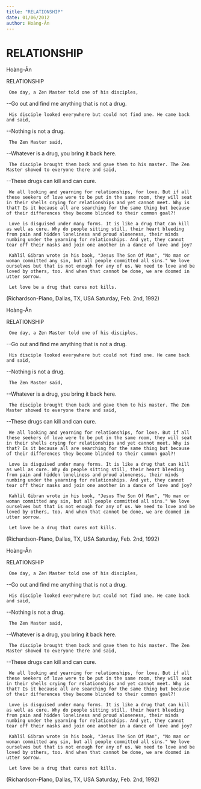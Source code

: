 ```yaml
---
title: "RELATIONSHIP"
date: 01/06/2012
author: Hoàng-Ân
---
```


# RELATIONSHIP

Hoàng-Ân


RELATIONSHIP

     O­ne day, a Zen Master told o­ne of his disciples,

--Go out and find me anything that is not a drug.
 
     His disciple looked everywhere but could not find o­ne. He came back and said,

--Nothing is not a drug.

     The Zen Master said,

--Whatever is a drug, you bring it back here.

     The disciple brought them back and gave them to his master. The Zen Master showed to everyone there and said,

--These drugs can kill and can cure.

     We all looking and yearning for relationships, for love. But if all these seekers of love were to be put in the same room, they will seat in their shells crying for relationships and yet cannot meet. Why is that? Is it because all are searching for the same thing but because of their differences they become blinded to their common goal?!
    
     Love is disguised under many forms. It is like a drug that can kill as well as cure. Why do people sitting still, their heart bleeding from pain and hidden loneliness and proud aloneness, their minds numbing under the yearning for relationships. And yet, they cannot tear off their masks and join o­ne another in a dance of love and joy?

     Kahlil Gibran wrote in his book, "Jesus The Son Of Man", "No man or woman committed any sin, but all people committed all sins." We love ourselves but that is not enough for any of us. We need to love and be loved by others, too. And when that cannot be done, we are doomed in utter sorrow.

     Let love be a drug that cures not kills.


(Richardson-Plano, Dallas, TX, USA
 Saturday, Feb. 2nd, 1992)

Hoàng-Ân


RELATIONSHIP

     O­ne day, a Zen Master told o­ne of his disciples,

--Go out and find me anything that is not a drug.
 
     His disciple looked everywhere but could not find o­ne. He came back and said,

--Nothing is not a drug.

     The Zen Master said,

--Whatever is a drug, you bring it back here.

     The disciple brought them back and gave them to his master. The Zen Master showed to everyone there and said,

--These drugs can kill and can cure.

     We all looking and yearning for relationships, for love. But if all these seekers of love were to be put in the same room, they will seat in their shells crying for relationships and yet cannot meet. Why is that? Is it because all are searching for the same thing but because of their differences they become blinded to their common goal?!
    
     Love is disguised under many forms. It is like a drug that can kill as well as cure. Why do people sitting still, their heart bleeding from pain and hidden loneliness and proud aloneness, their minds numbing under the yearning for relationships. And yet, they cannot tear off their masks and join o­ne another in a dance of love and joy?

     Kahlil Gibran wrote in his book, "Jesus The Son Of Man", "No man or woman committed any sin, but all people committed all sins." We love ourselves but that is not enough for any of us. We need to love and be loved by others, too. And when that cannot be done, we are doomed in utter sorrow.

     Let love be a drug that cures not kills.


(Richardson-Plano, Dallas, TX, USA
 Saturday, Feb. 2nd, 1992)

Hoàng-Ân


RELATIONSHIP

     O­ne day, a Zen Master told o­ne of his disciples,

--Go out and find me anything that is not a drug.
 
     His disciple looked everywhere but could not find o­ne. He came back and said,

--Nothing is not a drug.

     The Zen Master said,

--Whatever is a drug, you bring it back here.

     The disciple brought them back and gave them to his master. The Zen Master showed to everyone there and said,

--These drugs can kill and can cure.

     We all looking and yearning for relationships, for love. But if all these seekers of love were to be put in the same room, they will seat in their shells crying for relationships and yet cannot meet. Why is that? Is it because all are searching for the same thing but because of their differences they become blinded to their common goal?!
    
     Love is disguised under many forms. It is like a drug that can kill as well as cure. Why do people sitting still, their heart bleeding from pain and hidden loneliness and proud aloneness, their minds numbing under the yearning for relationships. And yet, they cannot tear off their masks and join o­ne another in a dance of love and joy?

     Kahlil Gibran wrote in his book, "Jesus The Son Of Man", "No man or woman committed any sin, but all people committed all sins." We love ourselves but that is not enough for any of us. We need to love and be loved by others, too. And when that cannot be done, we are doomed in utter sorrow.

     Let love be a drug that cures not kills.


(Richardson-Plano, Dallas, TX, USA
 Saturday, Feb. 2nd, 1992)
